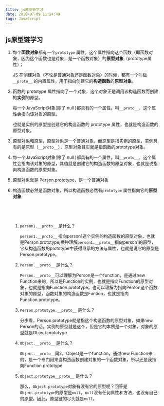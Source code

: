 ```yaml
---
title: js原型链学习
date: 2018-07-09 11:24:49
tags: JavaScript
---
```


## js原型链学习

1. 每个**函数对象**都有一个`prototype` 属性，这个属性指向这个函数（即函数对象，因为这个函数也是对象，是一个函数对象）的**原型对象**（prototype属性）；

   JS 在创建对象（不论是普通对象还是函数对象）的时候，都有一个叫做`__proto__` 的内置属性，用于指向创建它的**构造函数**的**原型对象**。

2. 函数的 prototype 属性指向了一个对象，这个对象正是调用该构造函数而创建的**实例**的原型。

   每一个JavaScript对象(除了 null )都具有的一个属性，叫`__proto__`，这个属性会指向该对象的原型。

   也就是实例的原型是创建它的构造函数的 prototype 属性，也就是构造函数的原型对象。

3. 原型对象和原型，原型对象是一个普通对象，而原型是指实例的原型，实例具有的是原型（`__proto__`），原型对象其实就是指函数的prototype对象。

4. 每一个JavaScript对象(除了 null )都具有的一个属性，叫`__proto__`，这个属性会指向该对象的原型，其值就是创建它的构造函数的原型对象，也就是说指向构造函数的原型对象。

5. 原型对象就是 Person.prototype，是一个普通对象

6. 构造函数必然是函数对象，所以构造函数必然有`prototype` 属性指向它的**原型对象**

   ​

   ​

   1. `person1.__proto__` 是什么？

      `person1.__proto__` 指向person1这个实例的构造函数的原型对象，也就是Person.prototype;换种理解`person1.__proto__`指向person1的原型，它从构造函数的prototype中获得继承的方法与属性，也就是说它的原型是Person.prototype。

   2. `Person.__proto__` 是什么？

      `Person.__proto__`可以理解为Person是一个function，是通过new Function来的，所以是Function的实例，也就是指向Function的原型对象，也就是指向Function.prototype。也可以理解为指向Person这个函数对象的原型，函数对象的构造函数是Funtion，也就是指向Function.prototype。

   3. `Person.prototype.__proto__` 是什么？

      分步看，Person.prototype就是指这个构造函数的原型对象，如果new Person的话，实例的原型就是这个，但是它的本质是一个对象，对象的原型就是Object.prototype

   4. `Object.__proto__` 是什么？

      `Object.__proto__`同2，Object是一个function，通过new Function来的，是一个专门用来当构造函数创建对象的一个函数对象，所以还是我指向Function.prototype

   5. `Object.prototype__proto__` 是什么？

      那么，`Object.prototype`对象有没有它的原型呢？回答是`Object.prototype`的原型是`null`。`null`没有任何属性和方法，也没有自己的原型。因此，原型链的尽头就是`null`。

      ​

   ​


